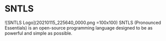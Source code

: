 # SNTLS
![SNTLS Logo](20210115_225640_0000.png =100x100)
SNTLS (Pronounced Essentials) is an open-source programming language designed to be as powerful and simple as possible.
